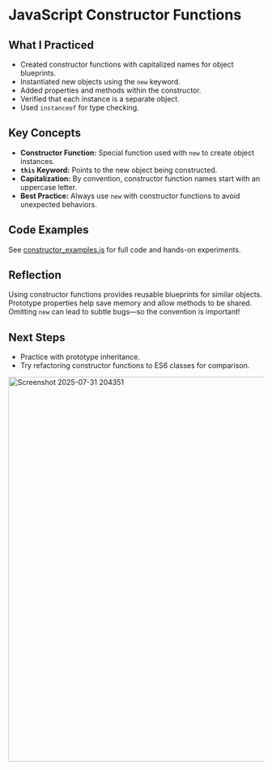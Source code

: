 # JavaScript Constructor Functions

## What I Practiced

- Created constructor functions with capitalized names for object blueprints.
- Instantiated new objects using the `new` keyword.
- Added properties and methods within the constructor.
- Verified that each instance is a separate object.
- Used `instanceof` for type checking.

## Key Concepts

- **Constructor Function:** Special function used with `new` to create object instances.
- **`this` Keyword:** Points to the new object being constructed.
- **Capitalization:** By convention, constructor function names start with an uppercase letter.
- **Best Practice:** Always use `new` with constructor functions to avoid unexpected behaviors.

## Code Examples

See [constructor_examples.js](./constructor_examples.js) for full code and hands-on experiments.

## Reflection

Using constructor functions provides reusable blueprints for similar objects. Prototype properties help save memory and allow methods to be shared. Omitting `new` can lead to subtle bugs—so the convention is important!

## Next Steps

- Practice with prototype inheritance.
- Try refactoring constructor functions to ES6 classes for comparison.
<img width="1655" height="758" alt="Screenshot 2025-07-31 204351" src="https://github.com/user-attachments/assets/783db349-8d3f-4f61-969a-609ba4fe3bd8" />
